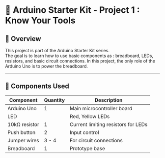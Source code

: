 # 🔌 Arduino Starter Kit - Project 1 : Know Your Tools

## 🧠 Overview
This project is part of the Arduino Starter Kit series.  
The goal is to learn how to use basic components as : breadboard, LEDs, resistors, and basic circuit connections.
In this project, the only role of the Arduino Uno is to power the breadboard.

---

## 🧰 Components Used
| Component | Quantity | Description |
|------------|-----------|-------------|
| Arduino Uno | 1 | Main microcontroller board |
| LED |  | Red, Yellow LEDs |
| 10kΩ resistor | 1 | Current limiting resistors for LEDs |
| Push button | 2 | Input control |
| Jumper wires | 3 - 4 | For circuit connections |
| Breadboard | 1 | Prototype base |


